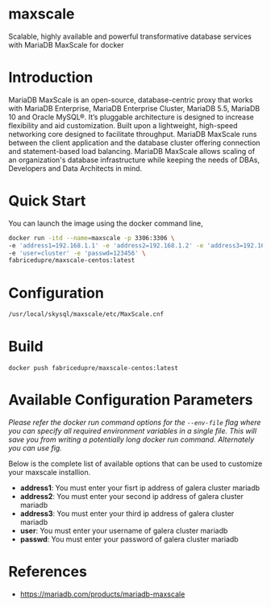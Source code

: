 # maxscale
Scalable, highly available and powerful transformative database services with MariaDB MaxScale for docker
# Introduction
MariaDB MaxScale is an open-source, database-centric proxy that works with MariaDB Enterprise, MariaDB Enterprise Cluster, MariaDB 5.5, MariaDB 10 and Oracle MySQL®. It’s pluggable architecture is designed to increase flexibility and aid customization. Built upon a lightweight, high-speed networking core designed to facilitate throughput. MariaDB MaxScale runs between the client application and the database cluster offering connection and statement-based load balancing. MariaDB MaxScale allows scaling of an organization's database infrastructure while keeping the needs of DBAs, Developers and Data Architects in mind.
# Quick Start
You can launch the image using the docker command line,

```bash
docker run -itd --name=maxscale -p 3306:3306 \
-e 'address1=192.168.1.1' -e 'address2=192.168.1.2' -e 'address3=192.168.1.3' \
-e 'user=cluster' -e 'passwd=123456' \
fabricedupre/maxscale-centos:latest
```

# Configuration
```bash
/usr/local/skysql/maxscale/etc/MaxScale.cnf
```

# Build
```docker build -t fabricedupre/maxscale-centos:latest .
docker push fabricedupre/maxscale-centos:latest
```

# Available Configuration Parameters
*Please refer the docker run command options for the `--env-file` flag where you can specify all required environment variables in a single file. This will save you from writing a potentially long docker run command. Alternately you can use fig.*

Below is the complete list of available options that can be used to customize your maxscale installion.

- **address1**: You must enter your fisrt ip address of galera cluster mariadb
- **address2**: You must enter your second ip address of galera cluster mariadb
- **address3**: You must enter your third ip address of galera cluster mariadb
- **user**:     You must enter your username of galera cluster mariadb
- **passwd**:   You must enter your password of galera cluster mariadb

# References
 * https://mariadb.com/products/mariadb-maxscale
